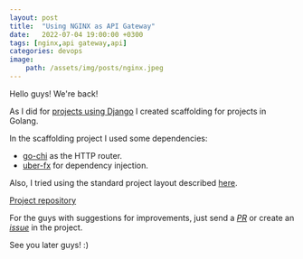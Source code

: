 ```yaml
---
layout: post
title:  "Using NGINX as API Gateway"
date:   2022-07-04 19:00:00 +0300
tags: [nginx,api gateway,api]
categories: devops
image:  
    path: /assets/img/posts/nginx.jpeg
---
```


Hello guys! We're back!

As I did for [projects using Django](https://marcospereirajr.com.br/posts/django-getting-started/) I created scaffolding for projects in Golang.

In the scaffolding project I used some dependencies:
- [go-chi](https://github.com/go-chi/chi) as the HTTP router.
- [uber-fx](https://github.com/uber-go/fx) for dependency injection.

Also, I tried using the standard project layout described [here](https://github.com/golang-standards/project-layout).

[Project repository](https://github.com/marcospereirampj/golang-scaffolding)

For the guys with suggestions for improvements, just send a [_PR_](https://github.com/marcospereirampj/golang-scaffolding/pulls) or create an [_issue_](https://github.com/marcospereirampj/golang-scaffolding/issues) in the project.

See you later guys! :)

